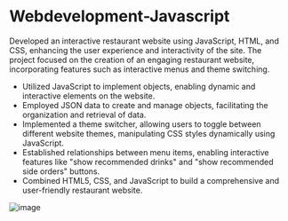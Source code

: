 # Webdevelopment-Javascript

Developed an interactive restaurant website using JavaScript, HTML, and CSS, enhancing the user experience and interactivity of the site. The project focused on the creation of an engaging restaurant website, incorporating features such as interactive menus and theme switching.


* Utilized JavaScript to implement objects, enabling dynamic and interactive elements on the website.
* Employed JSON data to create and manage objects, facilitating the organization and retrieval of data.
* Implemented a theme switcher, allowing users to toggle between different website themes, manipulating CSS styles 
  dynamically using JavaScript.
* Established relationships between menu items, enabling interactive features like "show recommended drinks" and "show 
  recommended side orders" buttons.
* Combined HTML5, CSS, and JavaScript to build a comprehensive and user-friendly restaurant website.

![image](https://github.com/lasyagowda07/Webdevelopment-Javascript/assets/109306077/8a9b25bf-d5c6-4b62-a351-87451c2c5ba5)

